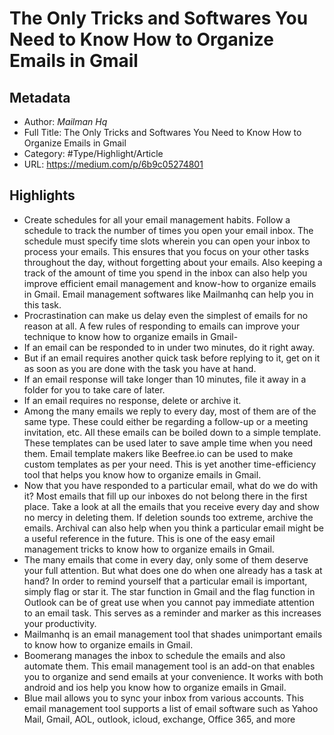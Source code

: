 # The Only Tricks and Softwares You Need to Know How to Organize Emails in Gmail

## Metadata

* Author: *Mailman Hq*
* Full Title: The Only Tricks and Softwares You Need to Know How to Organize Emails in Gmail
* Category: #Type/Highlight/Article
* URL: https://medium.com/p/6b9c05274801

## Highlights

* Create schedules for all your email management habits. Follow a schedule to track the number of times you open your email inbox. The schedule must specify time slots wherein you can open your inbox to process your emails. This ensures that you focus on your other tasks throughout the day, without forgetting about your emails. Also keeping a track of the amount of time you spend in the inbox can also help you improve efficient email management and know-how to organize emails in Gmail. Email management softwares like Mailmanhq can help you in this task.
* Procrastination can make us delay even the simplest of emails for no reason at all. A few rules of responding to emails can improve your technique to know how to organize emails in Gmail-
* If an email can be responded to in under two minutes, do it right away.
* But if an email requires another quick task before replying to it, get on it as soon as you are done with the task you have at hand.
* If an email response will take longer than 10 minutes, file it away in a folder for you to take care of later.
* If an email requires no response, delete or archive it.
* Among the many emails we reply to every day, most of them are of the same type. These could either be regarding a follow-up or a meeting invitation, etc. All these emails can be boiled down to a simple template. These templates can be used later to save ample time when you need them. Email template makers like Beefree.io can be used to make custom templates as per your need. This is yet another time-efficiency tool that helps you know how to organize emails in Gmail.
* Now that you have responded to a particular email, what do we do with it? Most emails that fill up our inboxes do not belong there in the first place. Take a look at all the emails that you receive every day and show no mercy in deleting them. If deletion sounds too extreme, archive the emails. Archival can also help when you think a particular email might be a useful reference in the future. This is one of the easy email management tricks to know how to organize emails in Gmail.
* The many emails that come in every day, only some of them deserve your full attention. But what does one do when one already has a task at hand? In order to remind yourself that a particular email is important, simply flag or star it. The star function in Gmail and the flag function in Outlook can be of great use when you cannot pay immediate attention to an email task. This serves as a reminder and marker as this increases your productivity.
* Mailmanhq is an email management tool that shades unimportant emails to know how to organize emails in Gmail.
* Boomerang manages the inbox to schedule the emails and also automate them. This email management tool is an add-on that enables you to organize and send emails at your convenience. It works with both android and ios help you know how to organize emails in Gmail.
* Blue mail allows you to sync your inbox from various accounts. This email management tool supports a list of email software such as Yahoo Mail, Gmail, AOL, outlook, icloud, exchange, Office 365, and more
